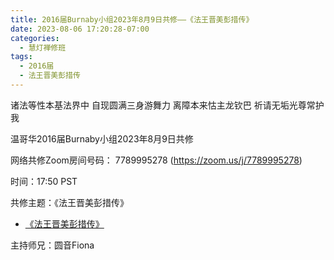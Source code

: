 ```yaml
---
title: 2016届Burnaby小组2023年8月9日共修——《法王晋美彭措传》
date: 2023-08-06 17:20:28-07:00
categories:
  - 慧灯禅修班
tags:
  - 2016届
  - 法王晋美彭措传
---
```

诸法等性本基法界中 自现圆满三身游舞力 离障本来怙主龙钦巴 祈请无垢光尊常护我

温哥华2016届Burnaby小组2023年8月9日共修

网络共修Zoom房间号码： 7789995278 (<https://zoom.us/j/7789995278>)

时间：17:50 PST

共修主题：《法王晋美彭措传》
* [《法王晋美彭措传》](https://s3.ca-central-1.wasabisys.com/hddata/f.huidengchanxiu.net/hdv/d/《法王晋美彭措传》.pdf)

主持师兄：圆音Fiona